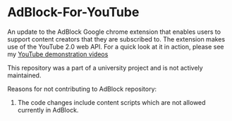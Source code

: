 # AdBlock-For-YouTube
An update to the AdBlock Google chrome extension that enables users to support content creators that they are subscribed to. The extension makes use of the YouTube 2.0 web API.  For a quick look at it in action, please see my [YouTube demonstration videos](http://www.youtube.com/playlist?list=PLtB5E_brMhWUhBsfzSqmTErsScBDIEE0j)

This repository was a part of a university project and is not actively maintained.

Reasons for not contributing to AdBlock repository:

1. The code changes include content scripts which are not allowed currently in AdBlock.
